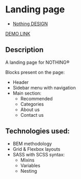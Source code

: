 # Landing page

- [Nothing DESIGN](https://www.figma.com/file/DtkQmQ797hk0nI4KfMi2Uq/BOSE-New-Version?type=design&node-id=6802-139&t=L7eKz5YKLN0m5WxR-0)

[DEMO LINK](https://fromjkeee16.github.io/layout_landing-page)

## Description

A landing page for NOTHING®

Blocks present on the page:

- Header
- Sidebar menu with navigation
- Main section:
  - Recommended
  - Categories
  - About us
  - Contact us

## Technologies used:

- BEM methodology
- Grid & Flexbox layouts
- SASS with SCSS syntax:
  - Mixins
  - Variables
  - Nesting
